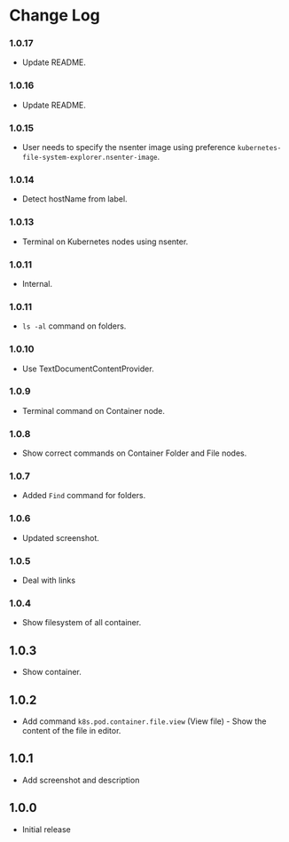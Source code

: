 # Change Log

### 1.0.17

- Update README.

### 1.0.16

- Update README.

### 1.0.15

- User needs to specify the nsenter image using preference `kubernetes-file-system-explorer.nsenter-image`.

### 1.0.14

- Detect hostName from label.

### 1.0.13

- Terminal on Kubernetes nodes using nsenter.

### 1.0.11

- Internal.

### 1.0.11

- `ls -al` command on folders.

### 1.0.10

- Use TextDocumentContentProvider.

### 1.0.9

- Terminal command on Container node.

### 1.0.8

- Show correct commands on Container Folder and File nodes.

### 1.0.7

- Added `Find` command for folders.

### 1.0.6

- Updated screenshot.

### 1.0.5

- Deal with links

### 1.0.4

- Show filesystem of all container.

## 1.0.3

- Show container.

## 1.0.2

- Add command `k8s.pod.container.file.view` (View file) - Show the content of the file in editor.

## 1.0.1

- Add screenshot and description

## 1.0.0

- Initial release
